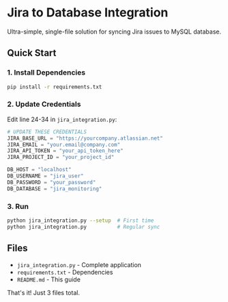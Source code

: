 # Jira to Database Integration

Ultra-simple, single-file solution for syncing Jira issues to MySQL database.

## Quick Start

### 1. Install Dependencies
```bash
pip install -r requirements.txt
```

### 2. Update Credentials
Edit line 24-34 in `jira_integration.py`:

```python
# UPDATE THESE CREDENTIALS
JIRA_BASE_URL = "https://yourcompany.atlassian.net"
JIRA_EMAIL = "your.email@company.com" 
JIRA_API_TOKEN = "your_api_token_here"
JIRA_PROJECT_ID = "your_project_id"

DB_HOST = "localhost"
DB_USERNAME = "jira_user"
DB_PASSWORD = "your_password"
DB_DATABASE = "jira_monitoring"
```

### 3. Run
```bash
python jira_integration.py --setup  # First time
python jira_integration.py          # Regular sync
```

## Files
- `jira_integration.py` - Complete application
- `requirements.txt` - Dependencies
- `README.md` - This guide

That's it! Just 3 files total.
